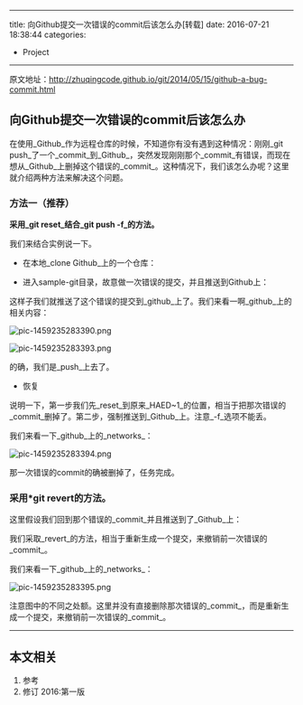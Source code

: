 ----
title: 向Github提交一次错误的commit后该怎么办[转载]
date: 2016-07-21 18:38:44
categories:
- Project
----
原文地址：<http://zhuqingcode.github.io/git/2014/05/15/github-a-bug-commit.html>

## 向Github提交一次错误的commit后该怎么办

在使用_Github_作为远程仓库的时候，不知道你有没有遇到这种情况：刚刚_git push_了一个_commit_到_Github_，突然发现刚刚那个_commit_有错误，而现在想从_Github_上删掉这个错误的_commit_。这种情况下，我们该怎么办呢？这里就介绍两种方法来解决这个问题。 

### 方法一（推荐）

**采用_git reset_结合_git push -f_的方法。**

我们来结合实例说一下。 

* 在本地_clone Github_上的一个仓库： 



* 进入sample-git目录，故意做一次错误的提交，并且推送到Github上： 



这样子我们就推送了这个错误的提交到_github_上了。我们来看一啊_github_上的相关内容： 

![pic-1459235283390.png][1]

![pic-1459235283393.png][2]

的确，我们是_push_上去了。 

* 恢复


说明一下，第一步我们先_reset_到原来_HAED~1_的位置，相当于把那次错误的_commit_删掉了。第二步，强制推送到_Github_上。注意_-f_选项不能丢。 

我们来看一下_github_上的_networks_： 

![pic-1459235283394.png][3]

那一次错误的commit的确被删掉了，任务完成。 

### 采用*git revert的方法。

这里假设我们回到那个错误的_commit_并且推送到了_Github_上： 



我们采取_revert_的方法，相当于重新生成一个提交，来撤销前一次错误的_commit_。 

我们来看一下_github_上的_networks_： 

![pic-1459235283395.png][4]

注意图中的不同之处额。这里并没有直接删除那次错误的_commit_，而是重新生成一个提交，来撤销前一次错误的_commit_。

***
## 本文相关
1. 参考
1. 修订
2016:第一版

[0]: http://zhuqingcode.github.io/categories.html#git-ref
[1]: http://zhuqingcode.github.io/images/github0.png
[2]: http://zhuqingcode.github.io/images/github1.png
[3]: http://zhuqingcode.github.io/images/github2.png
[4]: http://zhuqingcode.github.io/images/github3.png
[5]: http://zhuqingcode.github.io/linux/2014/05/14/hack-embeded.html
[6]: http://zhuqingcode.github.io/git/2014/05/16/git-reflog.html
[7]: http://duoshuo.com/
